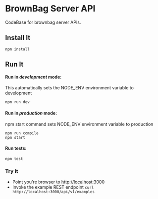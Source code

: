# BrownBag Server API

CodeBase for brownbag server APIs.


## Install It
```
npm install
```

## Run It
#### Run in *development* mode:
This automatically sets the NODE_ENV environment variable to development
```
npm run dev
```

#### Run in *production* mode:
npm start command sets NODE_ENV environment variable to production
```
npm run compile
npm start
```

#### Run tests:

```
npm test
```

### Try It
* Point you're browser to [http://localhost:3000](http://localhost:3000)
* Invoke the example REST endpoint `curl http://localhost:3000/api/v1/examples`
   
